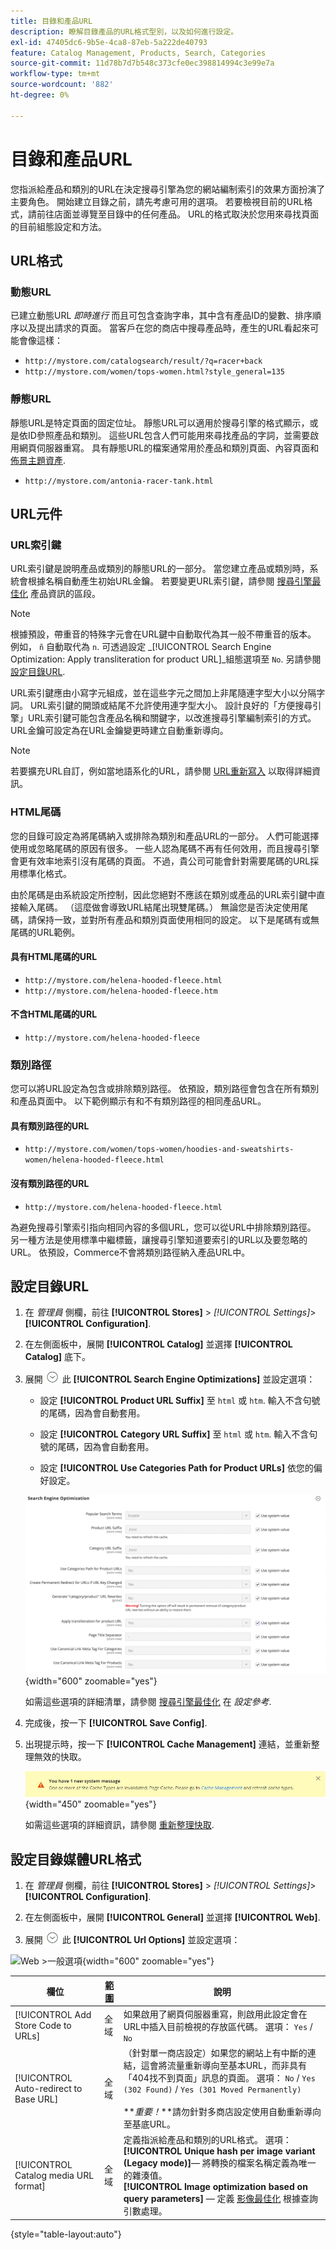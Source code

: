 ```yaml
---
title: 目錄和產品URL
description: 瞭解目錄產品的URL格式型別，以及如何進行設定。
exl-id: 47405dc6-9b5e-4ca8-87eb-5a222de40793
feature: Catalog Management, Products, Search, Categories
source-git-commit: 11d78b7d7b548c373cfe0ec398814994c3e99e7a
workflow-type: tm+mt
source-wordcount: '882'
ht-degree: 0%

---
```


# 目錄和產品URL

您指派給產品和類別的URL在決定搜尋引擎為您的網站編制索引的效果方面扮演了主要角色。 開始建立目錄之前，請先考慮可用的選項。 若要檢視目前的URL格式，請前往店面並導覽至目錄中的任何產品。 URL的格式取決於您用來尋找頁面的目前組態設定和方法。

## URL格式

### 動態URL

已建立動態URL _即時進行_ 而且可包含查詢字串，其中含有產品ID的變數、排序順序以及提出請求的頁面。 當客戶在您的商店中搜尋產品時，產生的URL看起來可能會像這樣：

- `http://mystore.com/catalogsearch/result/?q=racer+back`
- `http://mystore.com/women/tops-women.html?style_general=135`

### 靜態URL

靜態URL是特定頁面的固定位址。 靜態URL可以適用於搜尋引擎的格式顯示，或是依ID參照產品和類別。 這些URL包含人們可能用來尋找產品的字詞，並需要啟用網頁伺服器重寫。 具有靜態URL的檔案通常用於產品和類別頁面、內容頁面和 [佈景主題資產](../content-design/theme-assets.md).

- `http://mystore.com/antonia-racer-tank.html`

## URL元件

### URL索引鍵

URL索引鍵是說明產品或類別的靜態URL的一部分。 當您建立產品或類別時，系統會根據名稱自動產生初始URL金鑰。 若要變更URL索引鍵，請參閱 [搜尋引擎最佳化](product-search-engine-optimization.md) 產品資訊的區段。

>[!NOTE]
>
>根據預設，帶重音的特殊字元會在URL鍵中自動取代為其一般不帶重音的版本。 例如， `ñ` 自動取代為 `n`. 可透過設定 _[!UICONTROL Search Engine Optimization: Apply transliteration for product URL]_組態選項至 `No`. 另請參閱 [設定目錄URL](#configure-catalog-urls).

URL索引鍵應由小寫字元組成，並在這些字元之間加上非尾隨連字型大小以分隔字詞。 URL索引鍵的開頭或結尾不允許使用連字型大小。 設計良好的「方便搜尋引擎」URL索引鍵可能包含產品名稱和關鍵字，以改進搜尋引擎編制索引的方式。 URL金鑰可設定為在URL金鑰變更時建立自動重新導向。

>[!NOTE]
>
>若要擴充URL自訂，例如當地語系化的URL，請參閱 [URL重新寫入](../merchandising-promotions/url-rewrite.md) 以取得詳細資訊。

### HTML尾碼

您的目錄可設定為將尾碼納入或排除為類別和產品URL的一部分。 人們可能選擇使用或忽略尾碼的原因有很多。 一些人認為尾碼不再有任何效用，而且搜尋引擎會更有效率地索引沒有尾碼的頁面。 不過，貴公司可能會針對需要尾碼的URL採用標準化格式。

由於尾碼是由系統設定所控制，因此您絕對不應該在類別或產品的URL索引鍵中直接輸入尾碼。 （這麼做會導致URL結尾出現雙尾碼。） 無論您是否決定使用尾碼，請保持一致，並對所有產品和類別頁面使用相同的設定。 以下是尾碼有或無尾碼的URL範例。

#### 具有HTML尾碼的URL

- `http://mystore.com/helena-hooded-fleece.html`
- `http://mystore.com/helena-hooded-fleece.htm`

#### 不含HTML尾碼的URL

- `http://mystore.com/helena-hooded-fleece`

### 類別路徑

您可以將URL設定為包含或排除類別路徑。 依預設，類別路徑會包含在所有類別和產品頁面中。 以下範例顯示有和不有類別路徑的相同產品URL。

#### 具有類別路徑的URL

- `http://mystore.com/women/tops-women/hoodies-and-sweatshirts-women/helena-hooded-fleece.html`

#### 沒有類別路徑的URL

- `http://mystore.com/helena-hooded-fleece.html`

為避免搜尋引擎索引指向相同內容的多個URL，您可以從URL中排除類別路徑。 另一種方法是使用標準中繼標籤，讓搜尋引擎知道要索引的URL以及要忽略的URL。 依預設，Commerce不會將類別路徑納入產品URL中。

## 設定目錄URL

1. 在 _管理員_ 側欄，前往 **[!UICONTROL Stores]** > _[!UICONTROL Settings]_>**[!UICONTROL Configuration]**.

1. 在左側面板中，展開 **[!UICONTROL Catalog]** 並選擇 **[!UICONTROL Catalog]** 底下。

1. 展開 ![展開選擇器](../assets/icon-display-expand.png) 此 **[!UICONTROL Search Engine Optimizations]** 並設定選項：

   - 設定 **[!UICONTROL Product URL Suffix]** 至 `html` 或 `htm`. 輸入不含句號的尾碼，因為會自動套用。

   - 設定 **[!UICONTROL Category URL Suffix]** 至 `html` 或 `htm`. 輸入不含句號的尾碼，因為會自動套用。

   - 設定 **[!UICONTROL Use Categories Path for Product URLs]** 依您的偏好設定。

   ![搜尋引擎最佳化](../configuration-reference/catalog/assets/catalog-search-engine-optimization.png){width="600" zoomable="yes"}

   如需這些選項的詳細清單，請參閱 [搜尋引擎最佳化](../configuration-reference/catalog/catalog.md#search-engine-optimization) 在 _設定參考_.

1. 完成後，按一下 **[!UICONTROL Save Config]**.

1. 出現提示時，按一下 **[!UICONTROL Cache Management]** 連結，並重新整理無效的快取。

   ![重新整理快取](./assets/msg-cache-management.png){width="450" zoomable="yes"}

   如需這些選項的詳細資訊，請參閱 [重新整理快取](../systems/cache-management.md#refresh-specific-caches).

## 設定目錄媒體URL格式

1. 在 _管理員_ 側欄，前往 **[!UICONTROL Stores]** > _[!UICONTROL Settings]_>**[!UICONTROL Configuration]**.

1. 在左側面板中，展開 **[!UICONTROL General]** 並選擇 **[!UICONTROL Web]**.

1. 展開 ![展開選擇器](../assets/icon-display-expand.png) 此 **[!UICONTROL Url Options]** 並設定選項：

![Web >一般選項](../configuration-reference/general/assets/web-url-options.png){width="600" zoomable="yes"}

| 欄位 | [範圍](../getting-started/websites-stores-views.md#scope-settings) | 說明 |
|--- |--- |--- |
| [!UICONTROL Add Store Code to URLs] | 全域 | 如果啟用了網頁伺服器重寫，則啟用此設定會在URL中插入目前檢視的存放區代碼。 選項： `Yes` / `No` |
| [!UICONTROL Auto-redirect to Base URL] | 全域 | （針對單一商店設定）如果您的網站上有中斷的連結，這會將流量重新導向至基本URL，而非具有「404找不到頁面」訊息的頁面。 選項： `No` / `Yes (302 Found)` / `Yes (301 Moved Permanently)` <br /><br />**_重要！_**請勿針對多商店設定使用自動重新導向至基底URL。 |
| [!UICONTROL Catalog media URL format] | 全域 | 定義指派給產品和類別的URL格式。 選項： <br />**[!UICONTROL Unique hash per image variant (Legacy mode)]**— 將轉換的檔案名稱定義為唯一的雜湊值。<br />**[!UICONTROL Image optimization based on query parameters]**  — 定義 [影像最佳化](../content-design/media-gallery-image-optimization.md) 根據查詢引數處理。 |

{style="table-layout:auto"}
